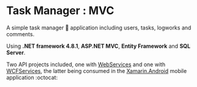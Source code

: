 # Task Manager : MVC
A simple task manager :memo: application including users, tasks, logworks and comments.

Using **.NET framework 4.8.1**, **ASP.NET MVC**, **Entity Framework** and **SQL Server**.

Two API projects included, one with [WebServices](/TaskManagerAPI) and one with [WCFServices](/TaskManagerApiWCF), the latter being consumed in the [Xamarin.Android](https://github.com/alexandra-valkova/TaskManagerXamarinAndroid) mobile application :octocat:
